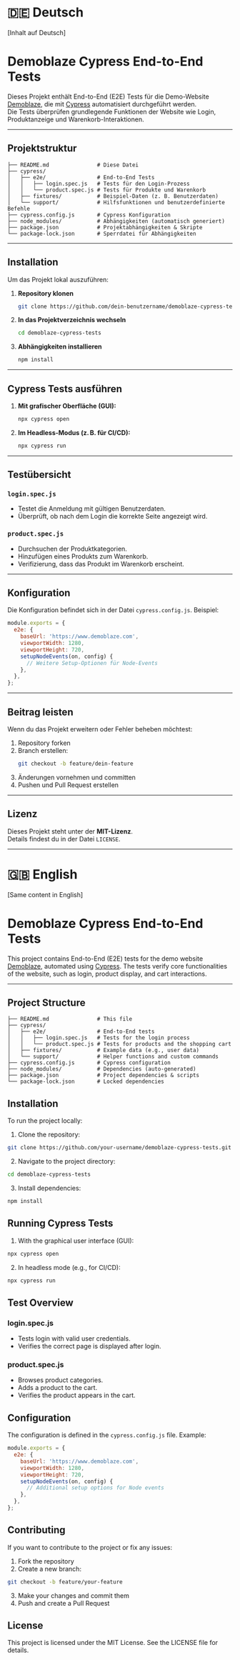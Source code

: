 # 🇩🇪 Deutsch
[Inhalt auf Deutsch]

# Demoblaze Cypress End-to-End Tests

Dieses Projekt enthält End-to-End (E2E) Tests für die Demo-Website [Demoblaze](https://www.demoblaze.com), die mit [Cypress](https://www.cypress.io/) automatisiert durchgeführt werden.  
Die Tests überprüfen grundlegende Funktionen der Website wie Login, Produktanzeige und Warenkorb-Interaktionen.

---

## Projektstruktur

```
├── README.md               # Diese Datei
├── cypress/
│   ├── e2e/                # End-to-End Tests
│   │   ├── login.spec.js   # Tests für den Login-Prozess
│   │   └── product.spec.js # Tests für Produkte und Warenkorb
│   ├── fixtures/           # Beispiel-Daten (z. B. Benutzerdaten)
│   └── support/            # Hilfsfunktionen und benutzerdefinierte Befehle
├── cypress.config.js       # Cypress Konfiguration
├── node_modules/           # Abhängigkeiten (automatisch generiert)
├── package.json            # Projektabhängigkeiten & Skripte
└── package-lock.json       # Sperrdatei für Abhängigkeiten
```

---

## Installation

Um das Projekt lokal auszuführen:

1. **Repository klonen**  
   ```bash
   git clone https://github.com/dein-benutzername/demoblaze-cypress-tests.git
   ```

2. **In das Projektverzeichnis wechseln**  
   ```bash
   cd demoblaze-cypress-tests
   ```

3. **Abhängigkeiten installieren**  
   ```bash
   npm install
   ```

---

## Cypress Tests ausführen

1. **Mit grafischer Oberfläche (GUI):**  
   ```bash
   npx cypress open
   ```

2. **Im Headless-Modus (z. B. für CI/CD):**  
   ```bash
   npx cypress run
   ```

---

## Testübersicht

### `login.spec.js`
- Testet die Anmeldung mit gültigen Benutzerdaten.
- Überprüft, ob nach dem Login die korrekte Seite angezeigt wird.

### `product.spec.js`
- Durchsuchen der Produktkategorien.
- Hinzufügen eines Produkts zum Warenkorb.
- Verifizierung, dass das Produkt im Warenkorb erscheint.

---

## Konfiguration

Die Konfiguration befindet sich in der Datei `cypress.config.js`. Beispiel:

```js
module.exports = {
  e2e: {
    baseUrl: 'https://www.demoblaze.com',
    viewportWidth: 1280,
    viewportHeight: 720,
    setupNodeEvents(on, config) {
      // Weitere Setup-Optionen für Node-Events
    },
  },
};
```

---

## Beitrag leisten

Wenn du das Projekt erweitern oder Fehler beheben möchtest:

1. Repository forken  
2. Branch erstellen:  
   ```bash
   git checkout -b feature/dein-feature
   ```
3. Änderungen vornehmen und committen  
4. Pushen und Pull Request erstellen

---

## Lizenz

Dieses Projekt steht unter der **MIT-Lizenz**.  
Details findest du in der Datei `LICENSE`.

---

# 🇬🇧 English
[Same content in English]

# Demoblaze Cypress End-to-End Tests

This project contains End-to-End (E2E) tests for the demo website [Demoblaze](https://www.demoblaze.com), automated using [Cypress](https://www.cypress.io/). The tests verify core functionalities of the website, such as login, product display, and cart interactions.

---

## Project Structure

```
├── README.md               # This file
├── cypress/
│   ├── e2e/                # End-to-End tests
│   │   ├── login.spec.js   # Tests for the login process
│   │   └── product.spec.js # Tests for products and the shopping cart
│   ├── fixtures/           # Example data (e.g., user data)
│   └── support/            # Helper functions and custom commands
├── cypress.config.js       # Cypress configuration
├── node_modules/           # Dependencies (auto-generated)
├── package.json            # Project dependencies & scripts
└── package-lock.json       # Locked dependencies
```

## Installation

To run the project locally:

1. Clone the repository:
```bash
git clone https://github.com/your-username/demoblaze-cypress-tests.git
```

2. Navigate to the project directory:
```bash
cd demoblaze-cypress-tests
```

3. Install dependencies:
```bash
npm install
```

## Running Cypress Tests

1. With the graphical user interface (GUI):
```bash
npx cypress open
```

2. In headless mode (e.g., for CI/CD):
```bash
npx cypress run
```

## Test Overview

### login.spec.js
- Tests login with valid user credentials.
- Verifies the correct page is displayed after login.

### product.spec.js
- Browses product categories.
- Adds a product to the cart.
- Verifies the product appears in the cart.

## Configuration

The configuration is defined in the `cypress.config.js` file. Example:

```javascript
module.exports = {
  e2e: {
    baseUrl: 'https://www.demoblaze.com',
    viewportWidth: 1280,
    viewportHeight: 720,
    setupNodeEvents(on, config) {
      // Additional setup options for Node events
    },
  },
};
```

## Contributing

If you want to contribute to the project or fix any issues:

1. Fork the repository
2. Create a new branch:
```bash
git checkout -b feature/your-feature
```
3. Make your changes and commit them
4. Push and create a Pull Request

## License

This project is licensed under the MIT License. See the LICENSE file for details.

